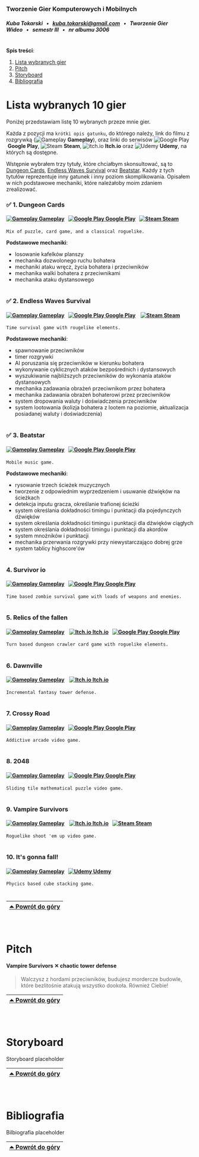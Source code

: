 ### Tworzenie Gier Komputerowych i Mobilnych
##### Kuba Tokarski   •   kuba.tokarski@gmail.com   •   Tworzenie Gier Wideo   •   semestr III   •   nr albumu 3006

#

**Spis treści**:

1. [Lista wybranych gier](https://github.com/kubatokarski/wsf-tgkim#lista-wybranych-10-gier)
2. [Pitch](https://github.com/kubatokarski/wsf-tgkim#pitch)
3. [Storyboard](https://github.com/kubatokarski/wsf-tgkim#storyboard)
4. [Bibliografia](https://github.com/kubatokarski/wsf-tgkim#bibliografia)

# Lista wybranych 10 gier

Poniżej przedstawiam listę 10 wybranych przeze mnie gier.

Każda z pozycji ma `krótki opis gatunku`, do którego należy, link do filmu z rozgrywką (![Gameplay](https://img.icons8.com/material-rounded/0.5x/youtube-play.png) **Gameplay**), oraz linki do serwisów ![Google Play](https://img.icons8.com/material-rounded/0.6x/google-play.png) **Google Play**, ![Steam](https://img.icons8.com/material-rounded/0.6x/steam-circled.png) **Steam**, ![itch.io](https://img.icons8.com/external-tal-revivo-bold-tal-revivo/0.6x/external-itch-a-website-for-users-to-host-sell-and-download-indie-video-games-logo-bold-tal-revivo.png) **Itch.io** oraz ![Udemy](https://img.icons8.com/external-tal-revivo-bold-tal-revivo/0.6x/external-udemycom-is-an-online-learning-and-teaching-platform-logo-bold-tal-revivo.png) **Udemy**, na których są dostępne.

Wstępnie wybrałem trzy tytuły, które chciałbym skonsultować, są to [Dungeon Cards](https://github.com/kubatokarski/wsf-tgkim#-1-dungeon-cards), [Endless Waves Survival](https://github.com/kubatokarski/wsf-tgkim#-2-endless-waves-survival) oraz [Beatstar](https://github.com/kubatokarski/wsf-tgkim#-3-beatstar). Każdy z tych tytułów reprezentuje inny gatunek i inny poziom skomplikowania. Opisałem w nich podstawowe mechaniki, które należałoby moim zdaniem zrealizować.

### ✅ 1. Dungeon Cards

#### [![Gameplay](https://img.icons8.com/material-rounded/0.75x/youtube-play.png) Gameplay](https://youtu.be/wSrpNtx8V6k)   [![Google Play](https://img.icons8.com/material-rounded/0.75x/google-play.png) Google Play](https://play.google.com/store/apps/details?id=com.The717pixels.DungeonCards)   [![Steam](https://img.icons8.com/material-rounded/0.75x/steam-circled.png) Steam](https://store.steampowered.com/app/1209430/Dungeon_Cards/) 

`Mix of puzzle, card game, and a classical roguelike.`

**Podstawowe mechaniki**:

- losowanie kafelków planszy
- mechanika dozwolonego ruchu bohatera
- mechaniki ataku wręcz, życia bohatera i przeciwników
- mechanika walki bohatera z przeciwnikami
- mechanika ataku dystansowego

#

### ✅ 2. Endless Waves Survival

#### [![Gameplay](https://img.icons8.com/material-rounded/0.75x/youtube-play.png) Gameplay](https://youtu.be/-FLnPBqO54U)   [![Google Play](https://img.icons8.com/material-rounded/0.75x/google-play.png) Google Play](https://play.google.com/store/apps/details?id=org.jefersonbelmiro.rapture)    [![Steam](https://img.icons8.com/material-rounded/0.75x/steam-circled.png) Steam](https://store.steampowered.com/app/1989560/Endless_waves_survival/)

`Time survival game with rougelike elements.`

**Podstawowe mechaniki**:

- spawnowanie przeciwników
- timer rozgrywki
- AI poruszania się przeciwników w kierunku bohatera
- wykonywanie cyklicznych ataków bezpośrednich i dystansowych 
- wyszukiwanie najbliższych przeciwników do wykonania ataków dystansowych
- mechanika zadawania obrażeń przeciwnikom przez bohatera
- mechanika zadawania obrażeń bohaterowi przez przeciwników
- system dropowania waluty i doświadczenia przeciwników
- system lootowania (kolizja bohatera z lootem na poziomie, aktualizacja posiadanej waluty i doświadczenia)

#

### ✅ 3. Beatstar

#### [![Gameplay](https://img.icons8.com/material-rounded/0.75x/youtube-play.png) Gameplay](https://youtu.be/aFC2lVlFjmk?t=10)   [![Google Play](https://img.icons8.com/material-rounded/0.75x/google-play.png) Google Play](https://play.google.com/store/apps/details?id=com.spaceapegames.beatstar)

`Mobile music game.`

**Podstawowe mechaniki**:

- rysowanie trzech ścieżek muzycznych
- tworzenie z odpowiednim wyprzedzeniem i usuwanie dźwięków na ścieżkach
- detekcja inputu gracza, określanie trafionej ścieżki
- system określania dokładności timingu i punktacji dla pojedynczych dźwięków
- system określania dokładności timingu i punktacji dla dźwięków ciągłych
- system określania dokładności timingu i punktacji dla akordów
- system mnożników i punktacji
- mechanika przerwania rozgrywki przy niewystarczająco dobrej grze
- system tablicy highscore'ów

#

### 4. Survivor io

#### [![Gameplay](https://img.icons8.com/material-rounded/0.75x/youtube-play.png) Gameplay](https://youtu.be/nl2kBVQeCyw?t=22)   [![Google Play](https://img.icons8.com/material-rounded/0.75x/google-play.png) Google Play](https://play.google.com/store/apps/details?id=com.dxx.firenow)

`Time based zombie survival game with loads of weapons and enemies.`

#

### 5. Relics of the fallen

#### [![Gameplay](https://img.icons8.com/material-rounded/0.75x/youtube-play.png) Gameplay](https://youtu.be/iYdTCQxNT1c)    [![Itch.io](https://img.icons8.com/external-tal-revivo-bold-tal-revivo/0.8x/external-itch-a-website-for-users-to-host-sell-and-download-indie-video-games-logo-bold-tal-revivo.png) Itch.io](https://crescentyr.itch.io/relics-of-the-fallen)   [![Google Play](https://img.icons8.com/material-rounded/0.75x/google-play.png) Google Play](https://play.google.com/store/apps/details?id=com.crescentyr.relicsofthefallen)

`Turn based dungeon crawler card game with roguelike elements.`

#

### 6. Dawnville

#### [![Gameplay](https://img.icons8.com/material-rounded/0.75x/youtube-play.png) Gameplay](https://youtu.be/-CwEZvnte0Q)    [![Itch.io](https://img.icons8.com/external-tal-revivo-bold-tal-revivo/0.8x/external-itch-a-website-for-users-to-host-sell-and-download-indie-video-games-logo-bold-tal-revivo.png) Itch.io](https://sorensaket.itch.io/dawnville)

`Incremental fantasy tower defense.`

#
 
### 7. Crossy Road

#### [![Gameplay](https://img.icons8.com/material-rounded/0.75x/youtube-play.png) Gameplay](https://youtu.be/a3pTw0jmxlg)   [![Google Play](https://img.icons8.com/material-rounded/0.75x/google-play.png) Google Play](https://play.google.com/store/apps/details?id=com.yodo1.crossyroad)

`Addictive arcade video game.`

#

### 8. 2048

#### [![Gameplay](https://img.icons8.com/material-rounded/0.75x/youtube-play.png) Gameplay](https://youtu.be/kQhkkqjGkFA)   [![Google Play](https://img.icons8.com/material-rounded/0.75x/google-play.png) Google Play](https://play.google.com/store/apps/details?id=com.gabrielecirulli.app2048)

`Sliding tile mathematical puzzle video game.`

#

### 9. Vampire Survivors

#### [![Gameplay](https://img.icons8.com/material-rounded/0.75x/youtube-play.png) Gameplay](https://youtu.be/wgYu6lLi6cE?t=32)    [![Itch.io](https://img.icons8.com/external-tal-revivo-bold-tal-revivo/0.8x/external-itch-a-website-for-users-to-host-sell-and-download-indie-video-games-logo-bold-tal-revivo.png) Itch.io](https://poncle.itch.io/vampire-survivors)   [![Steam](https://img.icons8.com/material-rounded/0.75x/steam-circled.png) Steam](https://store.steampowered.com/app/1794680/Vampire_Survivors/)

`Roguelike shoot 'em up video game.`

#
  
### 10. It's gonna fall!

#### [![Gameplay](https://img.icons8.com/material-rounded/0.75x/youtube-play.png) Gameplay](https://www.udemy.com/course/create-your-own-mobile-game-in-unity-2018/)   [![Udemy](https://img.icons8.com/external-tal-revivo-bold-tal-revivo/0.75x/external-udemycom-is-an-online-learning-and-teaching-platform-logo-bold-tal-revivo.png) Udemy](https://www.udemy.com/course/create-your-own-mobile-game-in-unity-2018/)

`Phycics based cube stacking game.`

# 

| [⏶ Powrót do góry](https://github.com/kubatokarski/wsf-tgkim#tworzenie-gier-komputerowych-i-mobilnych) |
| --- |

###  

# Pitch

#### **Vampire Survivors ✕ chaotic tower defense**

> Walczysz z hordami przeciwników, budujesz mordercze budowle, które bezlitośnie atakują wszystko dookoła. Również Ciebie!

| [⏶ Powrót do góry](https://github.com/kubatokarski/wsf-tgkim#tworzenie-gier-komputerowych-i-mobilnych) |
| --- |

###  

# Storyboard

Storyboard placeholder

| [⏶ Powrót do góry](https://github.com/kubatokarski/wsf-tgkim#tworzenie-gier-komputerowych-i-mobilnych) |
| --- |

###  

# Bibliografia

Bilbiografia placeholder

| [⏶ Powrót do góry](https://github.com/kubatokarski/wsf-tgkim#tworzenie-gier-komputerowych-i-mobilnych) |
| --- |

###  